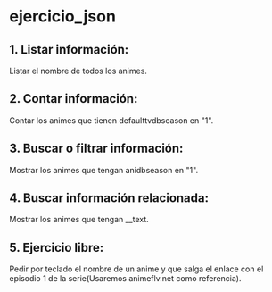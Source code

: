 # ejercicio_json


## 1. Listar información:
Listar el nombre de todos los animes.

## 2. Contar información:
Contar los animes que tienen defaulttvdbseason en "1".

## 3. Buscar o filtrar información:
 Mostrar los animes que tengan anidbseason en "1".

## 4. Buscar información relacionada:
Mostrar los animes que tengan __text.

## 5. Ejercicio libre:
Pedir por teclado el nombre de un anime y que salga el enlace con el episodio 1 de la serie(Usaremos animeflv.net como referencia).

